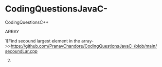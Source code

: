 # CodingQuestionsJavaC-
CodingQuestionsC++


ARRAY

1)Find secound largest element in the array->>https://github.com/PranavChandore/CodingQuestionsJavaC-/blob/main/secoundLar.cpp

2)
